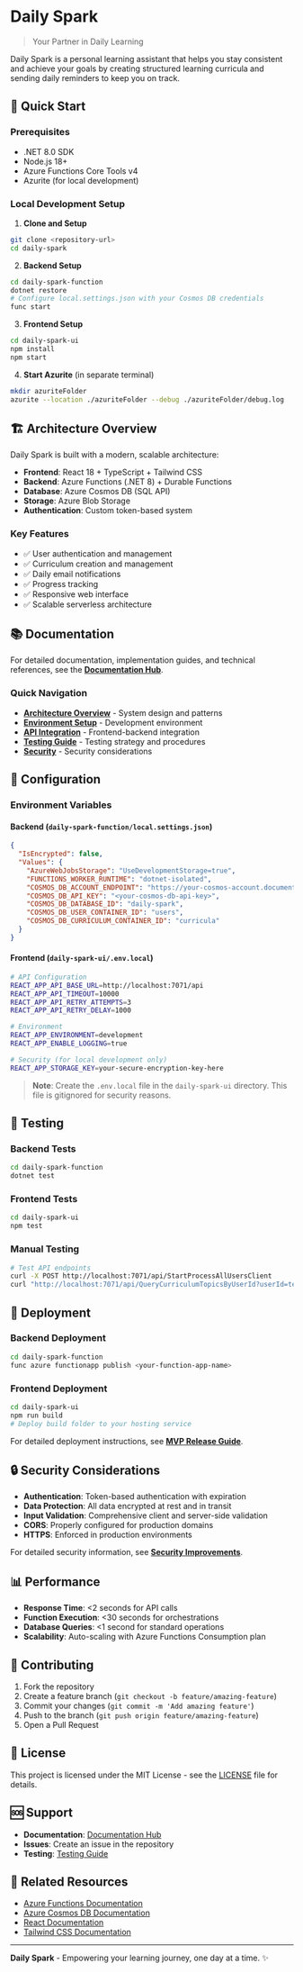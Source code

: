 # Daily Spark
> Your Partner in Daily Learning

Daily Spark is a personal learning assistant that helps you stay consistent and achieve your goals by creating structured learning curricula and sending daily reminders to keep you on track.

## 🚀 Quick Start

### Prerequisites
- .NET 8.0 SDK
- Node.js 18+ 
- Azure Functions Core Tools v4
- Azurite (for local development)

### Local Development Setup

1. **Clone and Setup**
```bash
git clone <repository-url>
cd daily-spark
```

2. **Backend Setup**
```bash
cd daily-spark-function
dotnet restore
# Configure local.settings.json with your Cosmos DB credentials
func start
```

3. **Frontend Setup**
```bash
cd daily-spark-ui
npm install
npm start
```

4. **Start Azurite** (in separate terminal)
```bash
mkdir azuriteFolder
azurite --location ./azuriteFolder --debug ./azuriteFolder/debug.log
```

## 🏗️ Architecture Overview

Daily Spark is built with a modern, scalable architecture:

- **Frontend**: React 18 + TypeScript + Tailwind CSS
- **Backend**: Azure Functions (.NET 8) + Durable Functions
- **Database**: Azure Cosmos DB (SQL API)
- **Storage**: Azure Blob Storage
- **Authentication**: Custom token-based system

### Key Features
- ✅ User authentication and management
- ✅ Curriculum creation and management
- ✅ Daily email notifications
- ✅ Progress tracking
- ✅ Responsive web interface
- ✅ Scalable serverless architecture

## 📚 Documentation

For detailed documentation, implementation guides, and technical references, see the **[Documentation Hub](docs/README.md)**.

### Quick Navigation
- **[Architecture Overview](docs/architecture/README.md)** - System design and patterns
- **[Environment Setup](docs/frontend/ENVIRONMENT_SETUP.md)** - Development environment
- **[API Integration](docs/frontend/API_INTEGRATION_PLAN.md)** - Frontend-backend integration
- **[Testing Guide](docs/testing/README.md)** - Testing strategy and procedures
- **[Security](docs/frontend/SECURITY_IMPROVEMENTS.md)** - Security considerations

## 🔧 Configuration

### Environment Variables

#### Backend (`daily-spark-function/local.settings.json`)
```json
{
  "IsEncrypted": false,
  "Values": {
    "AzureWebJobsStorage": "UseDevelopmentStorage=true",
    "FUNCTIONS_WORKER_RUNTIME": "dotnet-isolated",
    "COSMOS_DB_ACCOUNT_ENDPOINT": "https://your-cosmos-account.documents.azure.com:443/",
    "COSMOS_DB_API_KEY": "<your-cosmos-db-api-key>",
    "COSMOS_DB_DATABASE_ID": "daily-spark",
    "COSMOS_DB_USER_CONTAINER_ID": "users",
    "COSMOS_DB_CURRICULUM_CONTAINER_ID": "curricula"
  }
}
```

#### Frontend (`daily-spark-ui/.env.local`)
```bash
# API Configuration
REACT_APP_API_BASE_URL=http://localhost:7071/api
REACT_APP_API_TIMEOUT=10000
REACT_APP_API_RETRY_ATTEMPTS=3
REACT_APP_API_RETRY_DELAY=1000

# Environment
REACT_APP_ENVIRONMENT=development
REACT_APP_ENABLE_LOGGING=true

# Security (for local development only)
REACT_APP_STORAGE_KEY=your-secure-encryption-key-here
```

> **Note**: Create the `.env.local` file in the `daily-spark-ui` directory. This file is gitignored for security reasons.

## 🧪 Testing

### Backend Tests
```bash
cd daily-spark-function
dotnet test
```

### Frontend Tests
```bash
cd daily-spark-ui
npm test
```

### Manual Testing
```bash
# Test API endpoints
curl -X POST http://localhost:7071/api/StartProcessAllUsersClient
curl "http://localhost:7071/api/QueryCurriculumTopicsByUserId?userId=test-user"
```

## 🚀 Deployment

### Backend Deployment
```bash
cd daily-spark-function
func azure functionapp publish <your-function-app-name>
```

### Frontend Deployment
```bash
cd daily-spark-ui
npm run build
# Deploy build folder to your hosting service
```

For detailed deployment instructions, see **[MVP Release Guide](docs/deployment/MVPForRelease.md)**.

## 🔒 Security Considerations

- **Authentication**: Token-based authentication with expiration
- **Data Protection**: All data encrypted at rest and in transit
- **Input Validation**: Comprehensive client and server-side validation
- **CORS**: Properly configured for production domains
- **HTTPS**: Enforced in production environments

For detailed security information, see **[Security Improvements](docs/frontend/SECURITY_IMPROVEMENTS.md)**.

## 📊 Performance

- **Response Time**: <2 seconds for API calls
- **Function Execution**: <30 seconds for orchestrations
- **Database Queries**: <1 second for standard operations
- **Scalability**: Auto-scaling with Azure Functions Consumption plan

## 🤝 Contributing

1. Fork the repository
2. Create a feature branch (`git checkout -b feature/amazing-feature`)
3. Commit your changes (`git commit -m 'Add amazing feature'`)
4. Push to the branch (`git push origin feature/amazing-feature`)
5. Open a Pull Request

## 📝 License

This project is licensed under the MIT License - see the [LICENSE](LICENSE) file for details.

## 🆘 Support

- **Documentation**: [Documentation Hub](docs/README.md)
- **Issues**: Create an issue in the repository
- **Testing**: [Testing Guide](docs/testing/README.md)

## 🔗 Related Resources

- [Azure Functions Documentation](https://docs.microsoft.com/en-us/azure/azure-functions/)
- [Azure Cosmos DB Documentation](https://docs.microsoft.com/en-us/azure/cosmos-db/)
- [React Documentation](https://reactjs.org/docs/)
- [Tailwind CSS Documentation](https://tailwindcss.com/docs)

---

**Daily Spark** - Empowering your learning journey, one day at a time. ✨
